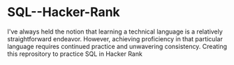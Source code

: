 # SQL--Hacker-Rank
I've always held the notion that learning a technical language is a relatively straightforward endeavor. However, achieving proficiency in that particular language requires continued practice and unwavering consistency. Creating this reprository to practice SQL in Hacker Rank
